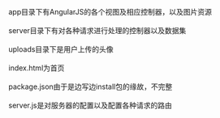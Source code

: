 app目录下有AngularJS的各个视图及相应控制器，以及图片资源  
<br>
server目录下有对各种请求进行处理的控制器以及数据集  
<br>
uploads目录下是用户上传的头像  
<br>
index.html为首页  
<br>
package.json由于是边写边install包的缘故，不完整  
<br>
server.js是对服务器的配置以及配置各种请求的路由
